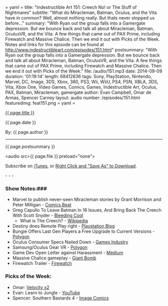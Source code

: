 = yaml =
title: "Indestructible Art 151: Creech No! or The Stuff of Nightmares"
subtitle: "What do Miracleman, Batman, Oculus, and the Vita have in common? Well, almost nothing really. But thats never stopped us before..."
summary: "With Ryan out the group falls into a Gamergate depression. But we bounce back and talk all about Miracleman, Batman, OculusVR, and the Vita. A few things that came out of PAX Prime, including Firewatch and Massive Chalice. Then we end it out with Picks of the Week. Notes and links for this episode can be found at http://www.indestructibleart.com/episodes/151.html"
postsummary: "With Ryan out the group falls into a Gamergate depression. But we bounce back and talk all about Miracleman, Batman, OculusVR, and the Vita. A few things that came out of PAX Prime, including Firewatch and Massive Chalice. Then we end it out with Picks of the Week."
file: /audio/151.mp3
date: 2014-09-09
duration: '01:19:14'
length: 68412636
tags: Sony, PlayStation, Nintendo, Marvel, DC, Image, 3DS, Xbox, 360, PS3, Wii, WiiU, PS4, PSN, XBLA, 3DS, Vita, Xbox One, Video Games, Comics, Games, Indestructible Art, Oculus, PAX, Batman, Miracleman, gamergate
author: Evan Campbell, Omar de Armas, Spencer Carney
layout: audio
number: /episodes/151.html
featuredimg: feat151.png
= yaml =

<a href="{{ page.url }}" class='postTitleLink'><p class='postTitle'>{{ page.title }}</p></a>
<p class='postPublished'>{{ page.date }}</p>
<p class='postAuthor'>By: {{ page.author }}</p>
<hr>

<p class='podcastSummary'>{{ page.postsummary }}</p>

<audio src={{ page.file }} preload="none"></audio>
<p class='subLinks'>Subscribe on <a href='http://bit.ly/iapodcast'>iTunes</a>, or <a href={{ page.file }}>Right Click and "Save As" to Download</a>.</p>
- - -

### Show Notes:###
* Marvel to publish never-seen Miracleman stories by Grant Morrison and Peter Milligan - [Comics Beat](http://comicsbeat.com/marvel-to-publish-never-seen-miracleman-stories-by-grant-morrison-and-peter-milligan/)
* Greg Capullo To Leave Batman In 16 Issues, And Bring Back The Creech With Scott Snyder - [Bleeding Cool](http://www.bleedingcool.com/2014/09/05/greg-capullo-to-leave-batman-in-16-issues-then-bring-back-the-creech-with-scott-snyder/)
    * What is The Creech? - [Wikipedia](http://en.wikipedia.org/wiki/The_Creech)
* Destiny does Remote Play right - [Playstation Blog](http://blog.us.playstation.com/2014/09/05/destiny-remote-play-hands-on/)
* Bungie Offers Last Gen Players a Free Upgrade to Current Versions - [Polygon](http://www.polygon.com/2014/9/5/6111683/destiny-free-digital-upgrade-ps3-360-ps4-xbox-one)
* Oculus Consumer Specs Nailed Down - [Games Industry](http://www.gamesindustry.biz/articles/2014-09-04-oculus-consumer-specs-nailed-down)
* Samsung/Oculus Gear VR - [Polygon](http://www.polygon.com/2014/9/5/6110185/gear-vr-beta-Oculus-samsung)
* Game Dev Open Letter against Harassment - [Medium](https://medium.com/@andreaszecher/open-letter-to-the-gaming-community-df4511032e8a)
* Massive Chalice gameplay - [Giant Bomb](http://www.giantbomb.com/videos/quick-look-ex-massive-chalice/2300-9390/)
* Firewatch Trailer - [Firewatch](http://www.firewatchgame.com)

### Picks of the Week: ###
* Omar: [Velocity x2](https://store.sonyentertainmentnetwork.com/#!/en-us/games/velocity2x/cid=UP4143-CUSA00384_00-FUTURLABV2XPS400)
* Evan: Learn to Jungle - [YouTube](https://www.youtube.com/watch?v=w0x5i_x5b3c)
* Spencer: Southern Bastards 4 - [Image Comics](https://imagecomics.com/comics/releases/southern-bastards-4)